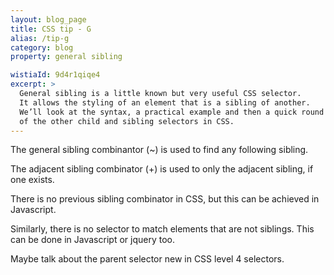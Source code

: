 ```yaml
---
layout: blog_page
title: CSS tip - G
alias: /tip-g
category: blog
property: general sibling

wistiaId: 9d4r1qiqe4
excerpt: >
  General sibling is a little known but very useful CSS selector.
  It allows the styling of an element that is a sibling of another.
  We’ll look at the syntax, a practical example and then a quick round up
  of the other child and sibling selectors in CSS. 
---
```


The general sibling combinantor (~) is used to find any following sibling.

The adjacent sibling combinator (+) is used to only the adjacent sibling, if one exists.

There is no previous sibling combinator in CSS, but this can be achieved in Javascript.

Similarly, there is no selector to match elements that are not siblings. This can be done in Javascript or jquery too.

Maybe talk about the parent selector new in CSS level 4 selectors.
